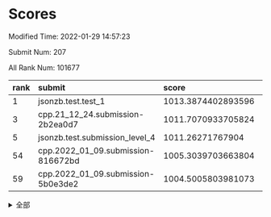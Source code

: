 # Scores

Modified Time: 2022-01-29 14:57:23

Submit Num: 207

All Rank Num: 101677

| rank |               submit               |       score        |       sigma        | pk_num |
| :--- | :--------------------------------- | :----------------- | :----------------- | :----- |
| 1    | jsonzb.test.test_1                 | 1013.3874402893596 | 0.8042315507318775 | 1965   |
| 3    | cpp.21_12_24.submission-2b2ea0d7   | 1011.7070933705824 | 0.7688888740383805 | 1959   |
| 5    | jsonzb.test.submission_level_4     | 1011.26271767904   | 0.77995896008108   | 1965   |
| 54   | cpp.2022_01_09.submission-816672bd | 1005.3039703663804 | 0.7161678051413515 | 1966   |
| 59   | cpp.2022_01_09.submission-5b0e3de2 | 1004.5005803981073 | 0.7109958930782743 | 1967   |


<details>
<summary>全部</summary>

| rank |                 submit                 |       score        |       sigma        | pk_num |
| :--- | :------------------------------------- | :----------------- | :----------------- | :----- |
| 1    | jsonzb.test.test_1                     | 1013.3874402893596 | 0.8042315507318775 | 1965   |
| 2    | gobigger.level_3.submission_level_3_24 | 1011.8214136488751 | 0.790857589482015  | 1962   |
| 3    | cpp.21_12_24.submission-2b2ea0d7       | 1011.7070933705824 | 0.7688888740383805 | 1959   |
| 4    | gobigger.level_3.submission_level_3_49 | 1011.6909474785831 | 0.7723783240284855 | 1968   |
| 5    | jsonzb.test.submission_level_4         | 1011.26271767904   | 0.77995896008108   | 1965   |
| 6    | gobigger.level_3.submission_level_3_41 | 1011.1443828953898 | 0.7583798578681656 | 1965   |
| 7    | gobigger.level_3.submission_level_3_2  | 1010.921119611782  | 0.7493500417965396 | 1966   |
| 8    | gobigger.level_3.submission_level_3_6  | 1010.9031289059518 | 0.7762191399241103 | 1972   |
| 9    | gobigger.level_3.submission_level_3_14 | 1010.8549811372856 | 0.7532419858043026 | 1964   |
| 10   | gobigger.level_3.submission_level_3_7  | 1010.8520233894959 | 0.7683369944860049 | 1965   |
| 11   | gobigger.level_3.submission_level_3_0  | 1010.8431590190246 | 0.7484621683047041 | 1965   |
| 12   | gobigger.level_3.submission_level_3_18 | 1010.7313409810876 | 0.7688107187751245 | 1959   |
| 13   | gobigger.level_3.submission_level_3_1  | 1010.6700891886645 | 0.7647281301283547 | 1965   |
| 14   | gobigger.level_3.submission_level_3_19 | 1010.4702724111683 | 0.7453480561804413 | 1966   |
| 15   | gobigger.level_3.submission_level_3_45 | 1010.3875554004384 | 0.7610652520820319 | 1968   |
| 16   | gobigger.level_3.submission_level_3_39 | 1010.3042902762955 | 0.7496757566128452 | 1964   |
| 17   | gobigger.level_3.submission_level_3_9  | 1010.2004422640263 | 0.7539547387681504 | 1970   |
| 18   | gobigger.level_3.submission_level_3_43 | 1010.1810410468    | 0.749919332587487  | 1963   |
| 19   | gobigger.level_3.submission_level_3_42 | 1010.1771584558725 | 0.7503152208635241 | 1966   |
| 20   | gobigger.level_3.submission_level_3_40 | 1010.1356763428986 | 0.7714730031728367 | 1965   |
| 21   | gobigger.level_3.submission_level_3_37 | 1010.1298645131287 | 0.7414612800255642 | 1965   |
| 22   | gobigger.level_3.submission_level_3_34 | 1010.1136327701    | 0.7539405464478585 | 1964   |
| 23   | gobigger.level_3.submission_level_3_22 | 1010.0785993164901 | 0.7470091236714969 | 1970   |
| 24   | gobigger.level_3.submission_level_3_35 | 1009.9501852376412 | 0.741705743905837  | 1965   |
| 25   | gobigger.level_3.submission_level_3_17 | 1009.9076361039994 | 0.7591297184234664 | 1964   |
| 26   | gobigger.level_3.submission_level_3_12 | 1009.8850718555665 | 0.7575553605667626 | 1962   |
| 27   | gobigger.level_3.submission_level_3_47 | 1009.8676023176956 | 0.7569946932143771 | 1962   |
| 28   | gobigger.level_3.submission_level_3_46 | 1009.8619270717649 | 0.7649884831935931 | 1965   |
| 29   | gobigger.level_3.submission_level_3_8  | 1009.8150835941244 | 0.7684001139990033 | 1963   |
| 30   | gobigger.level_3.submission_level_3_28 | 1009.7547941052745 | 0.7577378850396935 | 1965   |
| 31   | gobigger.level_3.submission_level_3_4  | 1009.7414358235086 | 0.7573419206083339 | 1965   |
| 32   | gobigger.level_3.submission_level_3_5  | 1009.6269275189956 | 0.7598710093155553 | 1970   |
| 33   | gobigger.level_3.submission_level_3_29 | 1009.58255160287   | 0.7636430833490986 | 1965   |
| 34   | gobigger.level_3.submission_level_3_30 | 1009.4744705297186 | 0.7584139767613768 | 1959   |
| 35   | gobigger.level_3.submission_level_3_13 | 1009.4021921712679 | 0.7543219455433295 | 1964   |
| 36   | gobigger.level_3.submission_level_3_31 | 1009.3897715044855 | 0.7623510366196025 | 1969   |
| 37   | gobigger.level_3.submission_level_3_10 | 1009.370854315068  | 0.7461857099366501 | 1969   |
| 38   | gobigger.level_3.submission_level_3_44 | 1009.3082729242025 | 0.7355809932700916 | 1968   |
| 39   | gobigger.level_3.submission_level_3_48 | 1009.2968152320584 | 0.7364884442289708 | 1963   |
| 40   | gobigger.level_3.submission_level_3_26 | 1009.2617803517612 | 0.7647658038468902 | 1962   |
| 41   | gobigger.level_3.submission_level_3_11 | 1009.2463044281778 | 0.7430591609517448 | 1967   |
| 42   | gobigger.level_3.submission_level_3_20 | 1009.2353444314787 | 0.7465843183157619 | 1966   |
| 43   | gobigger.level_3.submission_level_3_32 | 1009.2073644653805 | 0.7548398694298833 | 1966   |
| 44   | gobigger.level_3.submission_level_3_27 | 1009.2042992336054 | 0.7468546261581673 | 1963   |
| 45   | gobigger.level_3.submission_level_3_25 | 1009.061030680849  | 0.7523845430013262 | 1965   |
| 46   | gobigger.level_3.submission_level_3_38 | 1009.0589717354139 | 0.7527340070024535 | 1961   |
| 47   | gobigger.level_3.submission_level_3_3  | 1009.0362864804288 | 0.7330752072183959 | 1965   |
| 48   | gobigger.level_3.submission_level_3_15 | 1009.0293733163433 | 0.7450891840807057 | 1965   |
| 49   | gobigger.level_3.submission_level_3_16 | 1008.9397511756658 | 0.7433138488361486 | 1964   |
| 50   | gobigger.level_3.submission_level_3_33 | 1008.8462355152649 | 0.7668728245259008 | 1966   |
| 51   | gobigger.level_3.submission_level_3_23 | 1008.7846473224321 | 0.7592317253614278 | 1969   |
| 52   | gobigger.level_3.submission_level_3_36 | 1008.4760026191949 | 0.7359319017867706 | 1965   |
| 53   | gobigger.level_3.submission_level_3_21 | 1008.2145959785744 | 0.7567949017086708 | 1964   |
| 54   | cpp.2022_01_09.submission-816672bd     | 1005.3039703663804 | 0.7161678051413515 | 1966   |
| 55   | gobigger.level_1.submission_level_1_33 | 1005.177937999212  | 0.7162671352186432 | 1960   |
| 56   | gobigger.level_1.submission_level_1_27 | 1005.1438028488636 | 0.724930271020819  | 1968   |
| 57   | gobigger.level_1.submission_level_1_15 | 1004.8556699715108 | 0.7167515496233959 | 1961   |
| 58   | gobigger.level_1.submission_level_1_6  | 1004.7653292664131 | 0.7196468490790447 | 1962   |
| 59   | cpp.2022_01_09.submission-5b0e3de2     | 1004.5005803981073 | 0.7109958930782743 | 1967   |
| 60   | gobigger.level_1.submission_level_1_21 | 1004.3955957241628 | 0.7293051693729511 | 1966   |
| 61   | gobigger.level_1.submission_level_1_2  | 1004.3927298366996 | 0.7196852086028769 | 1967   |
| 62   | gobigger.level_1.submission_level_1_25 | 1004.3346121579502 | 0.7213376403708974 | 1963   |
| 63   | gobigger.level_1.submission_level_1_12 | 1004.3069685725634 | 0.7058576064066125 | 1962   |
| 64   | gobigger.level_1.submission_level_1_20 | 1004.1030730979483 | 0.7164267739917962 | 1967   |
| 65   | gobigger.level_1.submission_level_1_36 | 1004.0525117852228 | 0.7198252860759062 | 1965   |
| 66   | gobigger.level_1.submission_level_1_0  | 1004.0377232784127 | 0.7135534199099155 | 1962   |
| 67   | gobigger.level_1.submission_level_1_48 | 1003.894397344344  | 0.7221403756987566 | 1961   |
| 68   | gobigger.level_1.submission_level_1_39 | 1003.8907260099766 | 0.7195067504074963 | 1967   |
| 69   | gobigger.level_1.submission_level_1_19 | 1003.836571431023  | 0.7209962022977    | 1968   |
| 70   | gobigger.level_1.submission_level_1_37 | 1003.8028132216216 | 0.713443735200269  | 1962   |
| 71   | gobigger.level_1.submission_level_1_18 | 1003.7456169461619 | 0.7194214548159865 | 1964   |
| 72   | gobigger.level_1.submission_level_1_4  | 1003.6668570342671 | 0.707767553807475  | 1971   |
| 73   | gobigger.level_1.submission_level_1_9  | 1003.5673758824422 | 0.7171678615256398 | 1969   |
| 74   | gobigger.level_1.submission_level_1_44 | 1003.5491949894982 | 0.721557409115465  | 1969   |
| 75   | gobigger.level_1.submission_level_1_5  | 1003.5302713146615 | 0.7159184271964908 | 1966   |
| 76   | gobigger.level_1.submission_level_1_47 | 1003.524627233091  | 0.7148025237678658 | 1964   |
| 77   | gobigger.level_1.submission_level_1_38 | 1003.4576469206665 | 0.7166767364834203 | 1964   |
| 78   | gobigger.level_1.submission_level_1_40 | 1003.3993590611433 | 0.706883584756387  | 1968   |
| 79   | gobigger.level_1.submission_level_1_22 | 1003.3432864472032 | 0.7138443709090943 | 1969   |
| 80   | gobigger.level_1.submission_level_1_43 | 1003.3302946563039 | 0.7078623624787681 | 1965   |
| 81   | gobigger.level_1.submission_level_1_11 | 1003.324348586037  | 0.718418340746264  | 1965   |
| 82   | gobigger.level_1.submission_level_1_8  | 1003.181751377724  | 0.7159755139588129 | 1963   |
| 83   | gobigger.level_1.submission_level_1_14 | 1003.1651090975371 | 0.7228436926372344 | 1970   |
| 84   | gobigger.level_1.submission_level_1_24 | 1003.1614179643135 | 0.7161031767230281 | 1966   |
| 85   | gobigger.level_1.submission_level_1_1  | 1003.1541813182388 | 0.7177721830518974 | 1965   |
| 86   | gobigger.level_1.submission_level_1_35 | 1003.0992978894413 | 0.7046382468046928 | 1965   |
| 87   | gobigger.level_1.submission_level_1_29 | 1003.0712471918058 | 0.715798567553331  | 1964   |
| 88   | gobigger.level_1.submission_level_1_17 | 1003.0665599168377 | 0.7153749063121997 | 1960   |
| 89   | gobigger.level_1.submission_level_1_13 | 1003.0593360778913 | 0.7182298114578756 | 1965   |
| 90   | gobigger.level_1.submission_level_1_30 | 1003.0574501576758 | 0.7325905350038303 | 1965   |
| 91   | gobigger.level_1.submission_level_1_32 | 1003.0428805034986 | 0.7193710547420952 | 1964   |
| 92   | gobigger.level_1.submission_level_1_42 | 1003.0375968073116 | 0.7059365610975682 | 1966   |
| 93   | gobigger.level_1.submission_level_1_46 | 1002.9869573142587 | 0.7042172224386166 | 1964   |
| 94   | gobigger.level_1.submission_level_1_34 | 1002.9674543485968 | 0.7045130238291234 | 1969   |
| 95   | gobigger.level_1.submission_level_1_49 | 1002.9608318137798 | 0.7273345762479918 | 1969   |
| 96   | gobigger.level_1.submission_level_1_26 | 1002.9334804667608 | 0.7180020956914164 | 1966   |
| 97   | gobigger.level_1.submission_level_1_28 | 1002.9142011829649 | 0.7205312847019473 | 1964   |
| 98   | gobigger.level_1.submission_level_1_23 | 1002.7980149583872 | 0.7033483844706159 | 1965   |
| 99   | gobigger.level_1.submission_level_1_10 | 1002.4705743941554 | 0.7100260947864641 | 1967   |
| 100  | gobigger.level_1.submission_level_1_16 | 1002.3624310988415 | 0.7195612135437831 | 1966   |
| 101  | gobigger.level_1.submission_level_1_45 | 1002.238190197249  | 0.719342935173899  | 1962   |
| 102  | gobigger.level_1.submission_level_1_31 | 1001.9233777661311 | 0.7263656826865441 | 1965   |
| 103  | gobigger.level_1.submission_level_1_7  | 1001.9103016797774 | 0.7025564575454164 | 1960   |
| 104  | gobigger.level_1.submission_level_1_3  | 1001.8539454544596 | 0.712343660745189  | 1962   |
| 105  | gobigger.level_1.submission_level_1_41 | 1001.420797442092  | 0.7031844588937292 | 1968   |
| 106  | gobigger.random.submission_random_15   | 997.3971985094573  | 0.7147946125596554 | 1965   |
| 107  | gobigger.random.submission_random_34   | 997.350580456401   | 0.6986830781128792 | 1964   |
| 108  | gobigger.random.submission_random_38   | 997.0651345453211  | 0.699637196840381  | 1965   |
| 109  | gobigger.random.submission_random_31   | 997.0636372159794  | 0.6918031204086156 | 1965   |
| 110  | gobigger.random.submission_random_35   | 996.8737697351772  | 0.71257490854939   | 1958   |
| 111  | gobigger.random.submission_random_29   | 996.8076017054981  | 0.7199320127557434 | 1965   |
| 112  | gobigger.random.submission_random_49   | 996.7816988755674  | 0.7087159802082057 | 1966   |
| 113  | gobigger.random.submission_random_19   | 996.6645928173702  | 0.707847771680628  | 1962   |
| 114  | gobigger.random.submission_random_40   | 996.5937380676196  | 0.7146948637606967 | 1967   |
| 115  | gobigger.random.submission_random_30   | 996.511204746017   | 0.7211478556303266 | 1966   |
| 116  | gobigger.random.submission_random_39   | 996.4924855383634  | 0.7118556313297113 | 1964   |
| 117  | gobigger.random.submission_random_37   | 996.4846129891321  | 0.7123166762918026 | 1966   |
| 118  | gobigger.random.submission_random_44   | 996.4355129375026  | 0.7093400147603746 | 1964   |
| 119  | gobigger.random.submission_random_7    | 996.423605570157   | 0.7201925220356271 | 1961   |
| 120  | gobigger.random.submission_random_10   | 996.3868914778203  | 0.7136074649087657 | 1967   |
| 121  | gobigger.random.submission_random_16   | 996.3696509860433  | 0.7152269243093756 | 1963   |
| 122  | gobigger.random.submission_random_33   | 996.3405903279972  | 0.7103880863878498 | 1959   |
| 123  | gobigger.random.submission_random_48   | 996.3403250352293  | 0.6996310451896198 | 1966   |
| 124  | gobigger.random.submission_random_36   | 996.3062570458221  | 0.719098781486378  | 1964   |
| 125  | gobigger.random.submission_random_11   | 996.2716206008945  | 0.7019536170665676 | 1965   |
| 126  | gobigger.random.submission_random_21   | 996.2504804294718  | 0.7102990175017361 | 1963   |
| 127  | gobigger.random.submission_random_18   | 996.1823394297596  | 0.7158749484115288 | 1965   |
| 128  | gobigger.random.submission_random_22   | 996.1391628688855  | 0.6965040010088396 | 1967   |
| 129  | gobigger.random.submission_random_0    | 996.0479874900778  | 0.7217957473129731 | 1968   |
| 130  | gobigger.random.submission_random_6    | 996.039215567675   | 0.7260721119846693 | 1962   |
| 131  | gobigger.random.submission_random_47   | 995.9083699249361  | 0.7106310959447308 | 1966   |
| 132  | gobigger.random.submission_random_45   | 995.849231275484   | 0.6993483797188627 | 1968   |
| 133  | gobigger.random.submission_random_28   | 995.7973389470113  | 0.7206533961040718 | 1964   |
| 134  | gobigger.random.submission_random_4    | 995.6855864939563  | 0.7032362647136039 | 1966   |
| 135  | gobigger.random.submission_random_12   | 995.675274742552   | 0.7147833062277698 | 1967   |
| 136  | gobigger.random.submission_random_32   | 995.6069756079847  | 0.7165603941207618 | 1967   |
| 137  | gobigger.random.submission_random_46   | 995.5701625267914  | 0.7070824572634162 | 1961   |
| 138  | gobigger.random.submission_random_43   | 995.5219393043268  | 0.7263633081625614 | 1962   |
| 139  | gobigger.random.submission_random_17   | 995.444454664993   | 0.7121397419281222 | 1964   |
| 140  | gobigger.random.submission_random_2    | 995.4352594142687  | 0.7089163396509731 | 1962   |
| 141  | gobigger.random.submission_random_26   | 995.4195564285676  | 0.7082825948248009 | 1961   |
| 142  | gobigger.random.submission_random_23   | 995.3863091431538  | 0.7147251949622183 | 1964   |
| 143  | gobigger.random.submission_random_3    | 995.3437800232755  | 0.6982541759413916 | 1970   |
| 144  | gobigger.random.submission_random_14   | 995.2863027499405  | 0.7154881848839155 | 1965   |
| 145  | gobigger.random.submission_random_41   | 995.2766597279056  | 0.7301738024129482 | 1963   |
| 146  | gobigger.random.submission_random_27   | 995.2742051248506  | 0.7155807549715629 | 1967   |
| 147  | gobigger.random.submission_random_1    | 995.2477541973772  | 0.7260022798931351 | 1968   |
| 148  | gobigger.random.submission_random_42   | 995.1858284025379  | 0.7311155550097659 | 1959   |
| 149  | gobigger.random.submission_random_20   | 995.1379999310084  | 0.7053618929324486 | 1962   |
| 150  | gobigger.random.submission_random_9    | 995.1008645139932  | 0.7287027416403392 | 1967   |
| 151  | gobigger.random.submission_random_13   | 995.0852317851129  | 0.7231747485677035 | 1965   |
| 152  | gobigger.random.submission_random_8    | 995.0530002829092  | 0.7147573488527311 | 1959   |
| 153  | gobigger.random.submission_random_5    | 994.9318464550925  | 0.7073486686189647 | 1959   |
| 154  | gobigger.random.submission_random_24   | 994.6271288112732  | 0.7098811592957821 | 1966   |
| 155  | gobigger.random.submission_random_25   | 994.0704214110609  | 0.7299975047934588 | 1961   |
| 156  | gobigger.level_2.submission_level_2_46 | 993.552451686844   | 0.7276073844803245 | 1964   |
| 157  | gobigger.level_2.submission_level_2_3  | 993.5338242713526  | 0.7376889128905326 | 1961   |
| 158  | gobigger.level_2.submission_level_2_17 | 993.4204560006269  | 0.7357622805285862 | 1967   |
| 159  | gobigger.level_2.submission_level_2_19 | 993.3436479511919  | 0.7243801817057828 | 1965   |
| 160  | gobigger.level_2.submission_level_2_1  | 993.2705272060223  | 0.7239999299057869 | 1966   |
| 161  | gobigger.level_2.submission_level_2_8  | 993.1325456407405  | 0.747791313082753  | 1966   |
| 162  | gobigger.level_2.submission_level_2_15 | 992.9645908875669  | 0.7415078926348988 | 1962   |
| 163  | gobigger.level_2.submission_level_2_28 | 992.9587443536045  | 0.7473991546443278 | 1961   |
| 164  | gobigger.level_2.submission_level_2_48 | 992.937715396675   | 0.739823578585683  | 1963   |
| 165  | gobigger.level_2.submission_level_2_33 | 992.9023034385658  | 0.7523035932640078 | 1964   |
| 166  | gobigger.level_2.submission_level_2_36 | 992.8977125672764  | 0.7389727761666077 | 1958   |
| 167  | gobigger.level_2.submission_level_2_4  | 992.8976678136587  | 0.7476893564615946 | 1959   |
| 168  | gobigger.level_2.submission_level_2_27 | 992.8804181263973  | 0.739665203474758  | 1963   |
| 169  | gobigger.level_2.submission_level_2_18 | 992.860524313724   | 0.7279924424269848 | 1966   |
| 170  | gobigger.level_2.submission_level_2_12 | 992.8181212318858  | 0.7549649267371953 | 1966   |
| 171  | gobigger.level_2.submission_level_2_39 | 992.6173276289396  | 0.7226888713164632 | 1968   |
| 172  | gobigger.level_2.submission_level_2_6  | 992.5727568447015  | 0.7661489128482077 | 1969   |
| 173  | gobigger.level_2.submission_level_2_25 | 992.5687468400694  | 0.7477140393511023 | 1965   |
| 174  | gobigger.level_2.submission_level_2_40 | 992.4912022027163  | 0.7445945666691681 | 1959   |
| 175  | gobigger.level_2.submission_level_2_42 | 992.4258856800348  | 0.7417692324542469 | 1965   |
| 176  | gobigger.level_2.submission_level_2_14 | 992.3619277542432  | 0.7494657635915365 | 1963   |
| 177  | gobigger.level_2.submission_level_2_30 | 992.2322374065125  | 0.7434146946915234 | 1967   |
| 178  | gobigger.level_2.submission_level_2_37 | 992.2120476533346  | 0.7264595518142886 | 1964   |
| 179  | gobigger.level_2.submission_level_2_9  | 992.1902684747912  | 0.7318472349987757 | 1964   |
| 180  | gobigger.level_2.submission_level_2_41 | 992.1734911294777  | 0.7502409765375031 | 1965   |
| 181  | gobigger.level_2.submission_level_2_10 | 992.050341629132   | 0.7426919490506687 | 1967   |
| 182  | gobigger.level_2.submission_level_2_0  | 991.9412175349955  | 0.7470287572692181 | 1963   |
| 183  | gobigger.level_2.submission_level_2_47 | 991.9310091321128  | 0.7314530569040323 | 1964   |
| 184  | gobigger.level_2.submission_level_2_24 | 991.7815565876698  | 0.7492297885044068 | 1961   |
| 185  | gobigger.level_2.submission_level_2_32 | 991.5241948355114  | 0.7436515025376385 | 1968   |
| 186  | gobigger.level_2.submission_level_2_16 | 991.4494428955868  | 0.7422379454254817 | 1964   |
| 187  | gobigger.level_2.submission_level_2_31 | 991.4164713664152  | 0.7337274981688761 | 1966   |
| 188  | gobigger.level_2.submission_level_2_5  | 991.296261988099   | 0.7523014521427235 | 1966   |
| 189  | gobigger.level_2.submission_level_2_20 | 991.2098883257233  | 0.7515500286305413 | 1956   |
| 190  | gobigger.level_2.submission_level_2_23 | 991.1722508806234  | 0.7498578932373413 | 1961   |
| 191  | gobigger.level_2.submission_level_2_11 | 991.0814369871524  | 0.743597905193601  | 1967   |
| 192  | gobigger.level_2.submission_level_2_38 | 991.0063045461712  | 0.7645118808925324 | 1962   |
| 193  | gobigger.level_2.submission_level_2_13 | 990.989605584413   | 0.7481848469088916 | 1963   |
| 194  | gobigger.level_2.submission_level_2_29 | 990.9068064019189  | 0.7694352165112434 | 1968   |
| 195  | gobigger.level_2.submission_level_2_2  | 990.890108415753   | 0.7516694312989441 | 1969   |
| 196  | gobigger.level_2.submission_level_2_7  | 990.8459270394304  | 0.7379370490570837 | 1969   |
| 197  | gobigger.level_2.submission_level_2_22 | 990.8382170211667  | 0.7799590772727157 | 1969   |
| 198  | gobigger.level_2.submission_level_2_45 | 990.7710715786105  | 0.7368657894365718 | 1963   |
| 199  | gobigger.level_2.submission_level_2_21 | 990.6713362231579  | 0.7595017945551058 | 1968   |
| 200  | gobigger.level_2.submission_level_2_43 | 990.6618126337327  | 0.7630675842833596 | 1964   |
| 201  | gobigger.level_2.submission_level_2_44 | 990.5646713098117  | 0.7508634425149157 | 1961   |
| 202  | gobigger.level_2.submission_level_2_35 | 990.5585657682353  | 0.7439909337706194 | 1968   |
| 203  | gobigger.level_2.submission_level_2_26 | 990.4483641203532  | 0.7626137823222741 | 1967   |
| 204  | gobigger.level_2.submission_level_2_49 | 990.3263603557177  | 0.7717491535674079 | 1964   |
| 205  | gobigger.level_2.submission_level_2_34 | 990.1027924131141  | 0.7874266273236196 | 1971   |
| 206  | gobigger.none.submission_none_1        | 976.7328878025226  | 1.3126672123312175 | 1970   |
| 207  | gobigger.none.submission_none_0        | 976.0944944579588  | 1.4832446258070264 | 1967   |

</details>